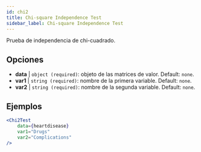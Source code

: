 ```yaml
---
id: chi2
title: Chi-square Independence Test
sidebar_label: Chi-square Independence Test
---
```


Prueba de independencia de chi-cuadrado.

## Opciones

* __data__ | `object (required)`: objeto de las matrices de valor. Default: `none`.
* __var1__ | `string (required)`: nombre de la primera variable. Default: `none`.
* __var2__ | `string (required)`: nombre de la segunda variable. Default: `none`.


## Ejemplos

```jsx live
<Chi2Test
    data={heartdisease} 
    var1="Drugs"
    var2="Complications"
/>
```
